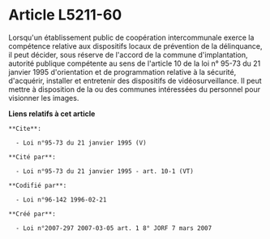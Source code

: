 # Article L5211-60

Lorsqu'un établissement public de coopération intercommunale exerce la compétence relative aux dispositifs locaux de
prévention de la délinquance, il peut décider, sous réserve de l'accord de la commune d'implantation, autorité publique
compétente au sens de l'article 10 de la loi n° 95-73 du 21 janvier 1995 d'orientation et de programmation relative à la
sécurité, d'acquérir, installer et entretenir des dispositifs de vidéosurveillance. Il peut mettre à disposition de la ou des
communes intéressées du personnel pour visionner les images.

**Liens relatifs à cet article**

	**Cite**:

	  - Loi n°95-73 du 21 janvier 1995 (V)

	**Cité par**:

	  - Loi n°95-73 du 21 janvier 1995 - art. 10-1 (VT)

	**Codifié par**:

	  - Loi n°96-142 1996-02-21

	**Créé par**:

	  - Loi n°2007-297 2007-03-05 art. 1 8° JORF 7 mars 2007
